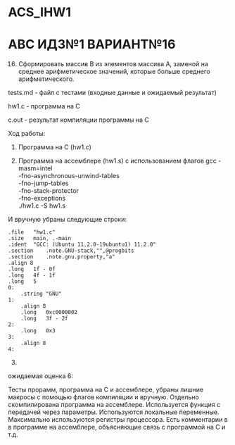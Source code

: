 # ACS_IHW1
# АВС ИДЗ№1 ВАРИАНТ№16

16. Сформировать массив B из элементов массива A, заменой на
среднее арифметическое значений, которые больше среднего
арифметического.

tests.md - файл с тестами (входные данные и ожидаемый результат)

hw1.c - программа на C

c.out - результат компиляции программы на C

Ход работы:

1) Программа на С (hw1.c)

2) Программа на ассемблере (hw1.s) с использованием флагов gcc -masm=intel \
    -fno-asynchronous-unwind-tables \
    -fno-jump-tables \
    -fno-stack-protector \
    -fno-exceptions \
    ./hw1.c -S hw1.s
    
И вручную убраны следующие строки:

	.file	"hw1.c"
    .size	main, .-main
	.ident	"GCC: (Ubuntu 11.2.0-19ubuntu1) 11.2.0"
	.section	.note.GNU-stack,"",@progbits
	.section	.note.gnu.property,"a"
	.align 8
	.long	1f - 0f
	.long	4f - 1f
	.long	5
    0:
        .string	"GNU"
    1:
        .align 8
        .long	0xc0000002
        .long	3f - 2f
    2:
        .long	0x3
    3:
        .align 8
    4:
    
3) 

ожидаемая оценка 6:

Тесты прорамм, программа на C и ассемблере, убраны лишние макросы с помощью флагов компиляции и вручную. Отдельно скомпилирована программа на ассемблере.
Используется функция с передачей через параметры. Используются локальные переменные. Максимально используются регистры процессора. Есть комментарии в в программе на ассемблере, объясняющие связь с программой на С и т.д.
